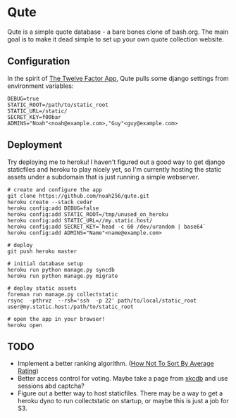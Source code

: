 # Qute
Qute is a simple quote database - a bare bones clone of bash.org. The main goal is to make it dead simple to set up your own quote collection website.

## Configuration
In the spirit of [The Twelve Factor App](http://www.12factor.net/config), Qute pulls some django settings from environment variables:

	DEBUG=true
	STATIC_ROOT=/path/to/static_root
	STATIC_URL=/static/
	SECRET_KEY=f00bar
	ADMINS="Noah"<noah@example.com>,"Guy"<guy@example.com>

## Deployment
Try deploying me to heroku! I haven't figured out a good way to get django staticfiles and heroku to play nicely yet, so I'm currently hosting the static assets under a subdomain that is just running a simple webserver.

	# create and configure the app
	git clone https://github.com/noah256/qute.git
	heroku create --stack cedar
	heroku config:add DEBUG=false
	heroku config:add STATIC_ROOT=/tmp/unused_on_heroku
	heroku config:add STATIC_URL=//my.static.host/
	heroku config:add SECRET_KEY=`head -c 60 /dev/urandom | base64`
	heroku config:add ADMINS="Name"<name@example.com>

	# deploy
	git push heroku master

	# initial database setup
	heroku run python manage.py syncdb
	heroku run python manage.py migrate

	# deploy static assets
	foreman run manage.py collectstatic
	rsync  -pthrvz  --rsh='ssh  -p 22' path/to/local/static_root user@my.static.host:/path/to/static_root
	
	# open the app in your browser!
	heroku open

## TODO
- Implement a better ranking algorithm. ([How Not To Sort By Average Rating](http://evanmiller.org/how-not-to-sort-by-average-rating.html))
- Better access control for voting. Maybe take a page from [xkcdb](http://www.xkcdb.com/?about) and use sessions abd captcha?
- Figure out a better way to host staticfiles. There may be a way to get a heroku dyno to run collectstatic on startup, or maybe this is just a job for S3.
